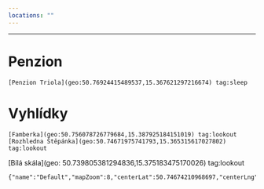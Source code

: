 ```yaml
---
locations: ""
---
```


---
# Penzion
	[Penzion Triola](geo:50.76924415489537,15.367621297216674) tag:sleep 
# Vyhlídky
	[Famberka](geo:50.756078726779684,15.387925184151019) tag:lookout
	[Rozhledna Štěpánka](geo:50.74671975741793,15.365315617027802) tag:lookout
[Bílá skála](geo: 50.739805381294836,15.375183475170026) tag:lookout

```mapview
{"name":"Default","mapZoom":8,"centerLat":50.74674210968697,"centerLng":15.365877190148948,"query":"","chosenMapSource":0,"showLinks":false,"linkColor":"red"}
```

